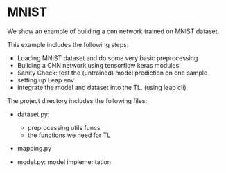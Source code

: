 MNIST
=======

We show an example of building a cnn network trained on MNIST dataset.

This example includes the following steps:

- Loading MNIST dataset and do some very basic preprocessing
- Building a CNN network using tensorflow keras modules
- Sanity Check: test the (untrained) model prediction on one sample
- setting up Leap env
- integrate the model and dataset into the TL. (using leap cli)  


The project directory includes the following files:

- dataset.py: 
  
  - preprocessing utils funcs 
  - the functions we need for TL 

- mapping.py
- model.py: model implementation






